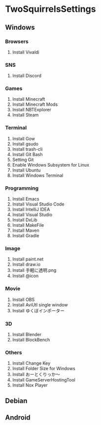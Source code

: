 # TwoSquirrelsSettings



## Windows


### Browsers

1. Install Vivaldi

### SNS

1. Install Discord

### Games

1. Install Minecraft
2. Install Minecraft Mods
3. Install NBTExplorer
4. Install Steam

### Terminal

1. Install Gow
2. Install gsudo
3. Install trash-cli
4. Install Git Bash
6. Setting Git
7. Enable Windows Subsystem for Linux
8. Install Ubuntu
10. Install Windows Terminal

### Programming

1. Install Emacs
3. Install Visual Studio Code
5. Install IntelliJ IDEA
7. Install Visual Studio
9. Install DxLib
10. Install MakeFile
11. Install Maven
12. Install Gradle

### Image

1. Install paint.net
3. Install draw.io
4. Install 手軽に透明.png
5. Install @icon

### Movie

1. Install OBS
2. Install AviUtl single window
4. Install ゆくぼインポーター

### 3D

1. Install Blender
2. Install BlockBench

### Others

1. Install Change Key
2. Install Folder Size for Windows
3. Install おーとくりっか～
4. Install GameServerHostingTool
5. Install Nox Player


## Debian


### 


## Android


### 
